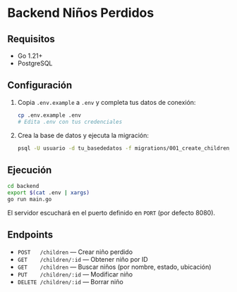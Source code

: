 # Backend Niños Perdidos

## Requisitos
- Go 1.21+
- PostgreSQL

## Configuración
1. Copia `.env.example` a `.env` y completa tus datos de conexión:
   ```sh
   cp .env.example .env
   # Edita .env con tus credenciales
   ```

2. Crea la base de datos y ejecuta la migración:
   ```sh
   psql -U usuario -d tu_basededatos -f migrations/001_create_children_table.sql
   ```

## Ejecución

```sh
cd backend
export $(cat .env | xargs)
go run main.go
```

El servidor escuchará en el puerto definido en `PORT` (por defecto 8080).

## Endpoints
- `POST   /children`    — Crear niño perdido
- `GET    /children/:id` — Obtener niño por ID
- `GET    /children`     — Buscar niños (por nombre, estado, ubicación)
- `PUT    /children/:id` — Modificar niño
- `DELETE /children/:id` — Borrar niño 
